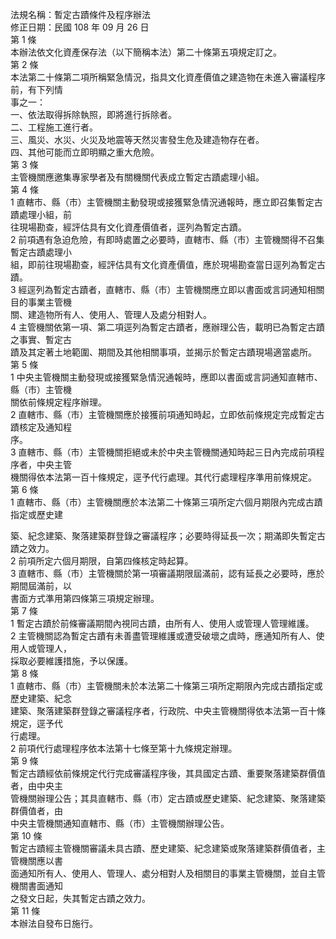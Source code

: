 法規名稱：暫定古蹟條件及程序辦法  
修正日期：民國 108 年 09 月 26 日  
第 1 條  
本辦法依文化資產保存法（以下簡稱本法）第二十條第五項規定訂之。  
第 2 條  
本法第二十條第二項所稱緊急情況，指具文化資產價值之建造物在未進入審議程序前，有下列情  
事之一：  
一、依法取得拆除執照，即將進行拆除者。  
二、工程施工進行者。  
三、風災、水災、火災及地震等天然災害發生危及建造物存在者。  
四、其他可能而立即明顯之重大危險。  
第 3 條  
主管機關應邀集專家學者及有關機關代表成立暫定古蹟處理小組。  
第 4 條  
1 直轄市、縣（市）主管機關主動發現或接獲緊急情況通報時，應立即召集暫定古蹟處理小組，前  
往現場勘查，經評估具有文化資產價值者，逕列為暫定古蹟。  
2 前項遇有急迫危險，有即時處置之必要時，直轄市、縣（市）主管機關得不召集暫定古蹟處理小  
組，即前往現場勘查，經評估具有文化資產價值，應於現場勘查當日逕列為暫定古蹟。  
3 經逕列為暫定古蹟者，直轄市、縣（市）主管機關應立即以書面或言詞通知相關目的事業主管機  
關、建造物所有人、使用人、管理人及處分相對人。  
4 主管機關依第一項、第二項逕列為暫定古蹟者，應辦理公告，載明已為暫定古蹟之事實、暫定古  
蹟及其定著土地範圍、期間及其他相關事項，並揭示於暫定古蹟現場適當處所。  
第 5 條  
1 中央主管機關主動發現或接獲緊急情況通報時，應即以書面或言詞通知直轄市、縣（市）主管機  
關依前條規定程序辦理。  
2 直轄市、縣（市）主管機關應於接獲前項通知時起，立即依前條規定完成暫定古蹟核定及通知程  
序。  
3 直轄市、縣（市）主管機關拒絕或未於中央主管機關通知時起三日內完成前項程序者，中央主管  
機關得依本法第一百十條規定，逕予代行處理。其代行處理程序準用前條規定。  
第 6 條  
1 直轄市、縣（市）主管機關應於本法第二十條第三項所定六個月期限內完成古蹟指定或歷史建  


築、紀念建築、聚落建築群登錄之審議程序；必要時得延長一次；期滿即失暫定古蹟之效力。  
2 前項所定六個月期限，自第四條核定時起算。  
3 直轄市、縣（市）主管機關於第一項審議期限屆滿前，認有延長之必要時，應於期間屆滿前，以  
書面方式準用第四條第三項規定辦理。  
第 7 條  
1 暫定古蹟於前條審議期間內視同古蹟，由所有人、使用人或管理人管理維護。  
2 主管機關認為暫定古蹟有未善盡管理維護或遭受破壞之虞時，應通知所有人、使用人或管理人，  
採取必要維護措施，予以保護。  
第 8 條  
1 直轄市、縣（市）主管機關未於本法第二十條第三項所定期限內完成古蹟指定或歷史建築、紀念  
建築、聚落建築群登錄之審議程序者，行政院、中央主管機關得依本法第一百十條規定，逕予代  
行處理。  
2 前項代行處理程序依本法第十七條至第十九條規定辦理。  
第 9 條  
暫定古蹟經依前條規定代行完成審議程序後，其具國定古蹟、重要聚落建築群價值者，由中央主  
管機關辦理公告；其具直轄市、縣（市）定古蹟或歷史建築、紀念建築、聚落建築群價值者，由  
中央主管機關通知直轄市、縣（市）主管機關辦理公告。  
第 10 條  
暫定古蹟經主管機關審議未具古蹟、歷史建築、紀念建築或聚落建築群價值者，主管機關應以書  
面通知所有人、使用人、管理人、處分相對人及相關目的事業主管機關，並自主管機關書面通知  
之發文日起，失其暫定古蹟之效力。  
第 11 條  
本辦法自發布日施行。  


